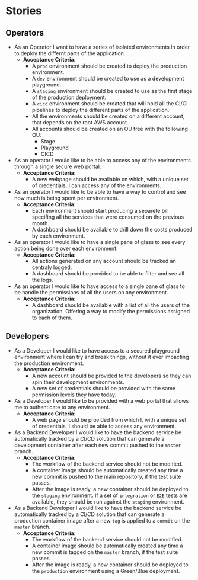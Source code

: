 # Stories

## Operators

- As an Operator I want to have a series of isolated environments in order to deploy the differnt parts of the application.
  - **Acceptance Criteria**:
    - A `prod` environment should be created to deploy the production environment.
    - A `dev` environment should be created to use as a development playground.
    - A `staging` environment should be created to use as the first stage of the production deployment.
    - A `cicd` environment should be created that will hold all the CI/CI pipelines to deploy the different parts of the application.
    - All the environments should be created on a different account, that depends on the root AWS account.
    - All accounts should be created on an OU tree with the following OU:
      - Stage
      - Playground
      - CICD
- As an operator I would like to be able to access any of the environments through a single secure web portal.
  - **Acceptance Criteria**:
    - A new webpage should be available on which, with a unique set of credentials, I can access any of the environments.
- As an operator I would like to be able to have a way to control and see how much is being spent per environment.
  - **Acceptance Criteria**:
    - Each environment should start producing a separete bill specifing all the services that were consumed on the previous month.
    - A dashboard should be available to drill down the costs produced by each environment.
- As an operator I would like to have a single pane of glass to see every action being done over each environment.
  - **Acceptance Criteria**:
    - All actions generated on any account should be tracked an centraly logged.
    - A dashboard should be provided to be able to filter and see all the logs.
- As an operator I would like to have access to a single pane of glass to be handle the permissions of all the users on any environment.
  - **Acceptance Criteria**:
    - A dashboard should be available with a list of all the users of the organization. Offering a way to modify the permissions assigned to each of them.


## Developers

- As a Developer I would like to have access to a secured playground environment where I can try and break things, without it ever impacting the production environment.
  - **Acceptance Criteria**:
    - A new account should be provided to the developers so they can spin their development environments.
    - A new set of credentials should be provided with the same permission levels they have today.
- As a Developer I would like to be provided with a web portal that allows me to authenticate to any environment.
  - **Acceptance Criteria**:
    - A web page should be provided from which I, with a unique set of credentials, I should be able to access any environment.
- As a Backend Developer I would like to have the backend service be automatically tracked by a CI/CD solution that can generate a development container after each new commit pushed to the `master` branch.
  - **Acceptance Criteria**:
    - The workflow of the backend service should not be modified.
    - A container image should be automatically created any time a new commit is pushed to the main repository, if the test suite passes.
    - After the image is ready, a new container should be deployed to the `staging` environment. If a set of `integration` or `E2E` tests are available, they should be run against the `staging` environment.
- As a Backend Developer I would like to have the backend service be automatically tracked by a CI/CD solution that can generate a production container image after a new `tag` is applied to a `commit` on the `master` branch.
  - **Acceptance Criteria**:
    - The workflow of the backend service should not be modified.
    - A container image should be automatically created any time a new commit is tagged on the `master` branch, if the test suite passes.
    - After the image is ready, a new container should be deployed to the `production` environment using a Green/Blue deployment.











